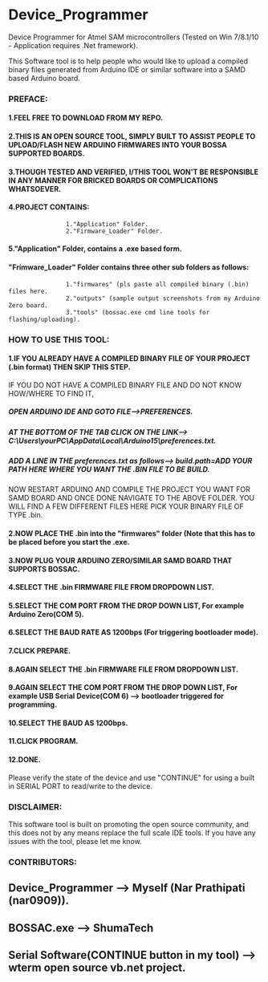 # Device_Programmer
Device Programmer for Atmel SAM microcontrollers (Tested on Win 7/8.1/10 - Application requires .Net framework).

This Software tool is to help people who would like to upload a compiled binary files generated from Arduino IDE or similar software into a SAMD based Arduino board.


### PREFACE:
#### 1.FEEL FREE TO DOWNLOAD FROM MY REPO.
#### 2.THIS IS AN OPEN SOURCE TOOL, SIMPLY BUILT TO ASSIST PEOPLE TO UPLOAD/FLASH NEW ARDUINO FIRMWARES INTO YOUR BOSSA SUPPORTED BOARDS.
#### 3.THOUGH TESTED AND VERIFIED, I/THIS TOOL WON'T BE RESPONSIBLE IN ANY MANNER FOR BRICKED BOARDS OR COMPLICATIONS WHATSOEVER.
#### 4.PROJECT CONTAINS:
                    1."Application" Folder.
                    2."Firmware_Loader" Folder.
#### 5."Application" Folder, contains a .exe based form.
 ####  "Frimware_Loader" Folder contains three other sub folders as follows:
                    1."firmwares" (pls paste all compiled binary (.bin) files here.
                    2."outputs" (sample output screenshots from my Arduino Zero board.
                    3."tools" (bossac.exe cmd line tools for flashing/uploading).


### HOW TO USE THIS TOOL:

#### 1.IF YOU ALREADY HAVE A COMPILED BINARY FILE OF YOUR PROJECT (.bin format) THEN SKIP THIS STEP.
  IF YOU DO NOT HAVE A COMPILED BINARY FILE AND DO NOT KNOW HOW/WHERE TO FIND IT,
  ##### OPEN ARDUINO IDE AND GOTO FILE-->PREFERENCES.
  ##### AT THE BOTTOM OF THE TAB CLICK ON THE LINK--> C:\Users\yourPC\AppData\Local\Arduino15\preferences.txt.
  ##### ADD A LINE IN THE preferences.txt as follows--> build.path=ADD YOUR PATH HERE WHERE YOU WANT THE .BIN FILE TO BE BUILD.
  NOW RESTART ARDUINO AND COMPILE THE PROJECT YOU WANT FOR SAMD BOARD AND ONCE DONE NAVIGATE TO THE ABOVE FOLDER.
  YOU WILL FIND A FEW DIFFERENT FILES HERE PICK YOUR BINARY FILE OF TYPE .bin.
  


#### 2.NOW PLACE THE .bin into the "firmwares" folder (Note that this has to be placed before you start the .exe.


#### 3.NOW PLUG YOUR ARDUINO ZERO/SIMILAR SAMD BOARD THAT SUPPORTS BOSSAC.


#### 4.SELECT THE .bin FIRMWARE FILE FROM DROPDOWN LIST.

#### 5.SELECT THE COM PORT FROM THE DROP DOWN LIST, For example Arduino Zero(COM 5).


#### 6.SELECT THE BAUD RATE AS 1200bps (For triggering bootloader mode).

#### 7.CLICK PREPARE.

#### 8.AGAIN SELECT THE .bin FIRMWARE FILE FROM DROPDOWN LIST.

#### 9.AGAIN SELECT THE COM PORT FROM THE DROP DOWN LIST, For example USB Serial Device(COM 6) --> bootloader triggered for programming.

#### 10.SELECT THE BAUD AS 1200bps.

#### 11.CLICK PROGRAM.

#### 12.DONE. 

Please verify the state of the device and use "CONTINUE" for using a built in SERIAL PORT to read/write to the device.

### DISCLAIMER:
This software tool is built on promoting the open source community, and this does not by any means replace the full scale IDE tools.
If you have any issues with the tool, please let me know.


### CONTRIBUTORS:
## Device_Programmer --> Myself (Nar Prathipati (nar0909)).
## BOSSAC.exe        --> ShumaTech
## Serial Software(CONTINUE button in my tool) --> wterm open source vb.net project.



